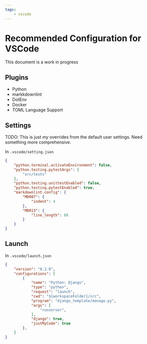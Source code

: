 ```yaml
---
tags:
    - vscode
---
```

# Recommended Configuration for VSCode

This document is a work in progress

## Plugins

- Python
- markkdownlint
- DotEnv
- Docker
- TOML Language Support

## Settings

TODO: This is just _my_ overrides from the default user settings. Need something more
comprehensive.

In `.vscode/setting.json`

```json
{
    "python.terminal.activateEnvironment": false,
    "python.testing.pytestArgs": [
        "src/tests"
    ],
    "python.testing.unittestEnabled": false,
    "python.testing.pytestEnabled": true,
    "markdownlint.config": {
        "MD007": {
            "indent": 4
        },
        "MD013": {
            "line_length": 88
        }
    }
}
```

## Launch

In `.vscode/launch.json`

```json
{
    "version": "0.2.0",
    "configurations": [
        {
            "name": "Python: Django",
            "type": "python",
            "request": "launch",
            "cwd": "${workspaceFolder}/src",
            "program": "django_template/manage.py",
            "args": [
                "runserver",
            ],
            "django": true,
            "justMyCode": true
        },
    ]
}

```
